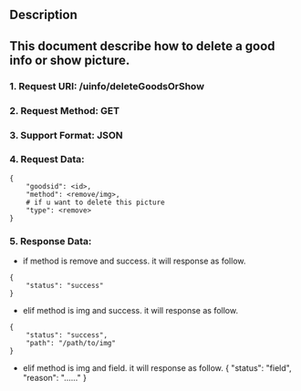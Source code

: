 
Description
-----------
This document describe how to delete a good info or show picture.
-------------
### 1. Request URI: /uinfo/deleteGoodsOrShow
### 2. Request Method: GET
### 3. Support Format: JSON
### 4. Request Data:
```
{
	"goodsid": <id>,
	"method": <remove/img>,
	# if u want to delete this picture
	"type": <remove>
}
```
### 5. Response Data:
* if method is remove and success. it will response as follow.
```
{
    "status": "success"
}
```
* elif method is img and success. it will response as follow.
```
{
	"status": "success",
	"path": "/path/to/img"
}
```
* elif method is img and field. it will response as follow.
{
	"status": "field",
	"reason": "......"
}
